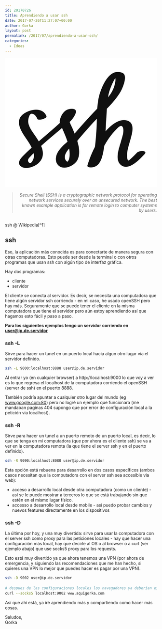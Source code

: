 ```yaml
---
id: 20170726
title: Aprendiendo a usar ssh
date: 2017-07-26T11:27:07+00:00
author: Gorka
layout: post
permalink: /2017/07/aprendiendo-a-usar-ssh/
categories:
  - Ideas
---
```


<img style="margin: auto;" src="/public/img/2017/07/ssh.jpg" alt="ssh" />

> <p style="text-align: right; font-style: italic;">Secure Shell (SSH) is a cryptographic network protocol for operating network services securely over an unsecured network. The best known example application is for remote login to computer systems by users.<br />
<br />
ssh @ Wikipedia[^1]</p>

## ssh

Eso, la aplicación más conocida es para conectarte de manera segura con otras computadoras. Esto puede ser desde la terminal o con otros programas que usan ssh con algún tipo de interfaz gráfica.

Hay dos programas:

- cliente
- servidor

El cliente se conecta al servidor. Es decir, se necesita una computadora que tiene algún servidor ssh corriendo - en mi caso, he usado openSSH pero hay más. Seguramente que se puede tener el cliente en la misma computadora que tiene el servidor pero aún estoy aprendiendo así que hagamos esto fácil y paso a paso.

**Para los siguientes ejemplos tengo un servidor corriendo en user@ip.de.servidor**

### ssh -L

Sirve para hacer un tunel en un puerto local hacia algun otro lugar via el servidor definido.

```sh
ssh -L 9000:localhost:8888 user@ip.de.servidor
```

Al entrar yo (en cualquier browser) a http://localhost:9000 lo que voy a ver es lo que regresa el localhost de la computadora corriendo el openSSH (server de ssh) en el puerto 8888.

También podría apuntar a cualquier otro lugar del mundo (eg www.google.com:80) pero no logré un ejemplo que funcionara (me mandaban paginas 404 supongo que por error de configuración local a la petición via localhost).


### ssh -R

Sirve para hacer un tunel a un puerto remoto de un puerto local, es decir, lo que se tenga en mi computadora (que por ahora es el cliente ssh) se va a ver en la computadora remota (la que tiene el server ssh y en el puerto definido).

```sh
ssh -R 9090:localhost:8080 user@ip.de.servidor
```

Esta opción está rebuena para desarrollo en dos casos específicos (ambos casos necesitan que la computadora con el server ssh sea accesible via web):

- acceso a desarrollo local desde otra computadora (como un cliente) - así se le puede mostrar a terceros lo que se está trabajando sin que estén en el mismo lugar físico.
- accesso a desarrollo local desde mobile - así puedo probar cambios y nuevos features directamente en los dispositivos


### ssh -D

La última por hoy, y una muy divertida: sirve para usar la computadora con el server ssh como proxy para las peticiones locales - hay que hacer una configuración más local, hay que decirle al OS o al browser o a curl (ver ejemplo abajo) que use socks5 proxy para los requests.

Esto está muy divertido ya que ahora tenemos una VPN (por ahora de emergencia, y siguiendo las recomendaciones que me han hecho, si quieres una VPN lo mejor que puedes hacer es pagar por una VPN).

```sh
ssh -D 9002 user@ip.de.servidor

# despues de las configuraciones locales los navegadores ya deberían estar usando el tunel
curl --socks5 localhost:9002 www.aquigorka.com
```

Así que ahí está, ya iré aprendiendo más y compartiendo como hacer más cosas.

Saludos,<br />
Gorka

[^1]: https://en.wikipedia.org/wiki/Secure_Shell
